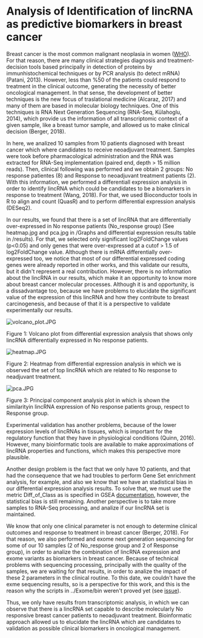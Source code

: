 # Analysis of Identification of lincRNA as predictive biomarkers in breast cancer

Breast cancer is the most common malignant neoplasia in women ([WHO](https://www.who.int/cancer/prevention/diagnosis-screening/breast-cancer/en/)). For that reason, there are many clinical strategies diagnosis and treatment-decision tools based principally in detection of proteins by immunhistochemical techniques or by PCR analysis (to detect mRNA) (Patani, 2013).
However, less than %50 of the patients could respond to treatment in the clinical outcome, generating the necessity of better oncological management. In that sense, the development of better techniques is the new focus of traslational medicine (Alcaraz, 2017) and many of them are based in molecular biology techniques. One of this techniques is RNA Next Generation Sequencing
(RNA-Seq, Külahoglu, 2014), which provide us the information of all transcriptomic context of a given sample, like a breast tumor sample, and allowed us to make clinical decision (Berger, 2018).

In here, we analized 10 samples from 10 patients diagnosed with breast cancer which where candidates to receive neoadjuvant treatment. Samples were took before pharmacological administration and the RNA was extracted for RNA-Seq implementation (paired end, depth > 15 million reads). Then, clinical following was performed and we obtain 2 groups: No response patientes (8) and Response to neoadjuvant treatment patients (2).
With this information, we performed a differentiall expression analysis in order to identify lincRNA which could be candidates to be a biomarkers in response to treatment (Wang, 2018). For that, we used Bioconductor tools in R to align and count (QuasR) and to perform differential expression analysis (DESeq2).

In our results, we found that there is a set of lincRNA that are differentially over-expressed in No response patients (No_response group) (See heatmap.jpg and pca.jpg in /Graphs and differential expression results table in /results). For that, we selected only significant log2FoldChange values (p<0.05) and only genes that were over-expressed at a cutof > 1.5 of log2FoldChange value. Although there is mRNA differentially over-expressed
too, we notice that most of our differential expressed coding genes were already reported in other works, and this validate our results, but it didn't represent a real contribution. However, there is no information about the lincRNA in our results, which make it an opportunity to know more about breast cancer molecular processes. Although it is and opportunity, is a dissadvantage too, because 
we have problems to elucidate the significant value of the expression of this lincRNA and how they contribute to breast carcinogenesis, and because of that it is a perspective to validate experimentally our results.

![volcano_plot.JPG](https://github.com/LauraMCE/lncRNA_BC/blob/master/Transcriptome/Graphs/volcano_plot.JPG)

Figure 1: Volcano plot from differential expression analysis that shows only lincRNA differentially expressed in No response patients.

![heatmap.JPG](https://github.com/LauraMCE/lncRNA_BC/blob/master/Transcriptome/Graphs/heatmap.JPG)

Figure 2: Heatmap from differential expression analysis in which we is observed the set of top lincRNA which are related to No response to neadjuvant treatment.

![pca.JPG](https://github.com/LauraMCE/lncRNA_BC/blob/master/Transcriptome/Graphs/pca.JPG)

Figure 3: Principal component analysis plot in which is shown the similarityin lincRNA expression of No response patients group, respect to Response group.

Experimental validation has another problems, because of the lower expression levels of lincRNAs in tissues, which is important for the regulatory function that they have in physiological conditions (Quinn, 2016). However, many bioinformatic tools are available to make approximations of lincRNA properties and functions, which makes this perspective more plausible.

Another design problem is the fact that we only have 10 patients, and that had the consequence that we had troubles to perform Gene Set enrichment analysis, for example, and also we know that we have an stadistical bias in our differential expression analysis results. To solve that, we must use the metric Diff_of_Class as is specified in GSEA [documentation](http://software.broadinstitute.org/gsea/doc/GSEAUserGuideFrame.html?Consistent_Features), however, the statistical bias is still remaining. Another perspective is to take more samples to RNA-Seq processing, and analize if our lincRNA set is maintained.

We know that only one clinical parameter is not enough to determine clinical outcomes and response to treatment in breast cancer (Berger, 2018). For that reason, we also performed and exome next generation sequencing for some of our 10 samples (2 of No_response group and 2 of Response group), in order to analize the combination of lincRNA expression and exome variants as biomarkers
in breast cancer. Because of technical problems with sequencing processing, principally with the quality of the samples, we are waiting for that results, in order to analize the impact of these 2 parameters in the clinical routine. To this date, we couldn't have the exme sequencing results, so is a perspective for this work, and this is the reason why the scripts in ../Exome/bin weren't proved yet (see [issue](https://github.com/LauraMCE/lncRNA_BC/issues/26#issue-517289033)).

Thus, we only have results from transcriptomic analysis, in which we can observe that there is a lincRNA set capable to describe molecularly No responsive breast cancer patients to neoadjuvant treatment. Bioinformatic approach allowed us to elucidate the lincRNA which are candidates to validation as possible clinical biomarkers in oncological management.
